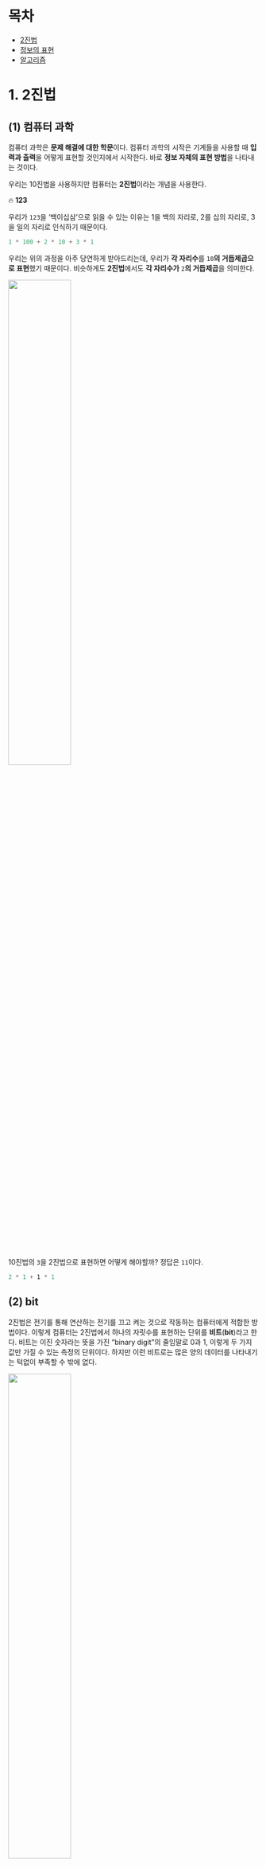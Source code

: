 # 목차

- [2진법](#1-2진법)
- [정보의 표현](#2-정보의-표현)
- [알고리즘](#3-알고리즘)

# **1. 2진법**

## **(1) 컴퓨터 과학**

컴퓨터 과학은 **문제 해결에 대한 학문**이다. 컴퓨터 과학의 시작은 기계들을 사용할 때 **입력과 출력**을 어떻게 표현할 것인지에서 시작한다. 바로 **정보 자체의 표현 방법**을 나타내는 것이다.

우리는 10진법을 사용하지만 컴퓨터는 **2진법**이라는 개념을 사용한다.

🔥 **123**

우리가 `123`을 ‘백이십삼’으로 읽을 수 있는 이유는 1을 백의 자리로, 2를 십의 자리로, 3을 일의 자리로 인식하기 때문이다. 

```jsx
1 * 100 + 2 * 10 + 3 * 1
```

우리는 위의 과정을 아주 당연하게 받아드리는데, 우리가 **각 자리수**를 `10`**의 거듭제곱으로 표현**했기 때문이다. 비슷하게도 **2진법**에서도 **각 자리수가** `2`**의 거듭제곱**을 의미한다.

<img src="https://user-images.githubusercontent.com/87808288/163469769-46979126-b6e6-46f3-903f-c9fb80a0ad40.png" width="50%">

10진법의 `3`을 2진법으로 표현하면 어떻게 해야할까? 정답은 `11`이다.

```jsx
2 * 1 + 1 * 1
```

## **(2) bit**

2진법은 전기를 통해 연산하는 전기를 끄고 켜는 것으로 작동하는 컴퓨터에게 적합한 방법이다. 이렇게 컴퓨터는 2진법에서 하나의 자릿수를 표현하는 단위를 **비트**(**bit**)라고 한다. 비트는 이진 숫자라는 뜻을 가진 “binary digit”의 줄임말로 0과 1, 이렇게 두 가지 값만 가질 수 있는 측정의 단위이다. 하지만 이런 비트로는 많은 양의 데이터를 나타내기는 턱없이 부족할 수 밖에 없다.

<img src="https://user-images.githubusercontent.com/87808288/163472189-709b4e4e-adde-40c3-afde-13e9446ae701.png" width="50%">

## **(3) byte**

많은 양의 데이터를 표현하기 위해 **비트열**을 이용하게 되었는데 **바이트**(**byte**)는 **여덟 개의 비트가 모여** 만들어진 것이다. 하나의 바이트에는 여덟 개의 비트가 있고 비트 한 개는 0과 1로 표현될 수 있기 때문에 `2 * 8 = 256`으로 256개의 서로 다른 바이트가 존재할 수 있게 된다.

<img src="https://user-images.githubusercontent.com/87808288/163472419-c53bf1a0-de4b-4f5c-a8a8-b833b88028d1.png" width="40%">

🔥 **생각해보기**

`5`를 2진법으로 바꿔보면, 10진법으로 `5`를 2진법으로 바꾸려면 일단 2진법은 각 자리수가 `2`**의 거듭제곱**을 의미한다. 따라서 `8, 4, 2, 1` 이렇게 거듭제곱이 진행되므로`0101`로 10진법의 `5`를 2진법으로 표현할 수 있다.

# **2. 정보의 표현**

## **(1) 문자의 표현**

**문자를 숫자로 표현**할 수 있는 정해진 약속(표준)이 존재한다. 그중 하나가 바로 **ASCII**이다.

<img src="https://user-images.githubusercontent.com/87808288/163576701-b41f5f7b-5825-44d1-9772-3688fe208fbf.png" width="60%">

대문자 ‘A’는 10진법으로 `65`로 표현하는데, 이를 2진법으로 바꾸면 

```jsx
2^6 * 1 + 2^5 * 0 + 2^4 * 0 + 2^3 * 0 + 2^2 * 0 + 2 * 0 + 1 * 1(64 + 1)
```

로 나타낸다. 이렇게 컴퓨터는 ‘A’를 숫자 `65`로 정했다.(`01000001`) 이외에도 **Unicode**를 통해, 더 많은 비트를 사용하여 더 다양한 문자들도 표현할 수 있도록 지원하고 있다. **ASCII로는 표현할 수 있는 수에 한계**를 가지기 때문이다.

## **(2) 그림, 영상, 음악의 표현**

문자를 비롯해 그림 또한 숫자로 표현할 수 있다. 우리가 스크린을 통해 접하는 그림을 자세히 살펴 보면 수많은 점들이 **빨간색**, **초록색**, **파란색**을 띄고 있다. 이렇게 작은 점을 우리는 **픽셀**이라 부른다.

각각의 픽셀은 세 가지 색을 서로 다른 비율로 조합하여 특정한 색을 나타내게 된다. 예를 들어 빨간색 72, 초록색 72, 파란색 33을 섞으면 노란색이 되는 것과 같은 방식이다. 이 숫자들을 표현하는 방식을, 우리는 **RGB**라고 부른다. 어떤 방법을 사용해서 정보를 나타내든 **결국 0과 1로 표현**된다.

# **3. 알고리즘**

컴퓨팅은 **입력**을 받아 입력을 **출력**하는 하나의 과정이라 할 수 있다. **알고리즘**은 **입력에서 받은 자료를 출력 형태로 만드는 처리 과정**이라 할 수 있다.

<img src="https://user-images.githubusercontent.com/87808288/163664173-9eb2c256-794b-40a6-9bbb-e8fb8f68fb09.png" width="40%">

알고리즘은 **입력값을 출력값의 형태로 바꾸기 위해** 어떤 명령들이 수행되어야 하는지에 대한 **규칙들의 순서적 나열**이다. 이렇게 순서적 규칙들을 어떻게 나열하느냐에 따라 알고리즘의 종류가 달라지게 되는 것이다. 또한 같은 출력값을 도출한다하여도 알고리즘의 종류에 따라 그 출력을 하기까지의 시간이 다를 수 있다.

## **(1) 정확한 알고리즘**

> 전화번호부에서 '정건희'라는 이름을 찾는 다고 가정한다면 전화번호부의 첫 페이지를 펼친 후 ‘정건희’라는 이름이 해당 페이지에 있는지 찾는 과정을 실행한다. 없으면 그 다음 페이지로 넘어가서 위의 과정을 반복한다.
> 

이 과정을 반복하다보면, ‘정건희’라는 이름이 전화번호부에 존재한다면 위의 과정을 반복하여 ‘정건희’를 찾을 수 있을 것이다.

알고리즘을 평가할 때는 **정확성**도 중요하지만, **효율성도 중요**하다.

- 효율성 → 작업을 완료하기까지 얼마나 시간과 노력을 덜 들일 수 있는지에 대한 것

위의 알고리즘은 한 번에 한 페이지씩 확인하므로 알고리즘은 정확하지만, 매우 오래걸리고 비효율적이다. 이럴 때는 두 페이지를 넘기게하여 알고리즘의 효율성을 개선할 수도 있다. 하지만 ‘정건희’라는 페이지가 그냥 넘어갈 수 있으니 정확도면에서는 문제가 발생할 수 있다.

## **(2) 정확하고 효율적인 알고리즘**

보다 효율적이면서도 정확한 알고리즘을 적용하려한다.

> 전화번호부의 가운데를 펼치고 만약 ‘정건희’가 있다면 알고리즘을 끝낸다. 없다면 전화번호부가 이름순으로 정렬되어 있으므로 ‘정건희’라는 이름이 지금 페이지보다 앞에 있는지 뒤에 있는지 알 수 있을 것이다. 따라서 전화번호부의 절반을 버릴 수 있게 되고 남은 절반에 대해 위와 같은 알고리즘을 수행할 수 있다. 위의 과정을 ‘정건희’가 발견될 때까지 반복하게된다. 남은 한 페이지는 ‘정건희’가 있거나 없거나 두 개의 결과만을 도출하게된다.
> 

위의 알고리즘은 **이전의 알고리즘보다 효율적**이다.

기존의 전화번호부가 100페이지이고, 100페이지가 추가되어 200페이지라면? 한장씩 넘기는 첫번째 알고리즘은 100번의 페이지를 모두 넘겨야하지만, 절반씩 줄어드는 두 번째 알고리즘은 단 1번의 절차만 더 수행하면 된다. (200페이지로 늘어났다고하여도 200페이지의 절반을 날리면 바로 100페이지가 남는다!) 단 한 번의 동작으로 200페이지의 절반인 100페이지가 사라지기 때문이다.

## **(3) 의사코드**

위와 같은 알고리즘은 아래와 같은 **의사코드**라는 방식으로 보다 명료하게 작성할 수 있다. 의사코드는 컴퓨터가 수행할 작업을 프로그램 언어가 아니라 **사람이 사용하는 언어로 알고리즘의 논리적 절차를 작성한 코드**를 말한다.

```jsx
1 Pick up phone book
2 Open to middle of phone book
3 Look at page
4 If 정건희 is on page
5   Call 정건희
6 Else if 정건희 is earlier in book  
7   Open to middle of left half of book
8   Go back to line 3  
9 Else if 정건희 is later in book  
10  Open to middle of right half of book  
11  Go back to line 3  
12 Else  
13  Quit
```

> *나의 블로그: [1장 컴퓨팅 사고](https://www.notion.so/1-46d1a3ebd845483bb743e05d69dde246)*
>